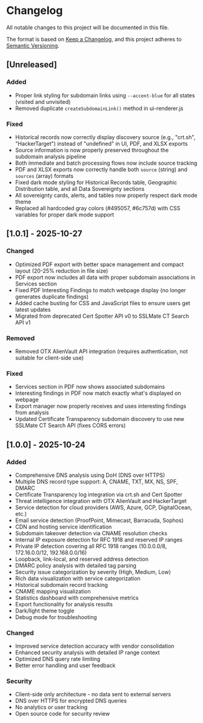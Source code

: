 # Changelog

All notable changes to this project will be documented in this file.

The format is based on [Keep a Changelog](https://keepachangelog.com/en/1.0.0/),
and this project adheres to [Semantic Versioning](https://semver.org/spec/v2.0.0.html).

## [Unreleased]

### Added
- Proper link styling for subdomain links using `--accent-blue` for all states (visited and unvisited)
- Removed duplicate `createSubdomainLink()` method in ui-renderer.js

### Fixed
- Historical records now correctly display discovery source (e.g., "crt.sh", "HackerTarget") instead of "undefined" in UI, PDF, and XLSX exports
- Source information is now properly preserved throughout the subdomain analysis pipeline
- Both immediate and batch processing flows now include source tracking
- PDF and XLSX exports now correctly handle both `source` (string) and `sources` (array) formats
- Fixed dark mode styling for Historical Records table, Geographic Distribution table, and all Data Sovereignty sections
- All sovereignty cards, alerts, and tables now properly respect dark mode theme
- Replaced all hardcoded gray colors (#495057, #6c757d) with CSS variables for proper dark mode support

## [1.0.1] - 2025-10-27

### Changed
- Optimized PDF export with better space management and compact layout (20-25% reduction in file size)
- PDF export now includes all data with proper subdomain associations in Services section
- Fixed PDF Interesting Findings to match webpage display (no longer generates duplicate findings)
- Added cache busting for CSS and JavaScript files to ensure users get latest updates
- Migrated from deprecated Cert Spotter API v0 to SSLMate CT Search API v1

### Removed
- Removed OTX AlienVault API integration (requires authentication, not suitable for client-side use)

### Fixed
- Services section in PDF now shows associated subdomains
- Interesting findings in PDF now match exactly what's displayed on webpage
- Export manager now properly receives and uses interesting findings from analysis
- Updated Certificate Transparency subdomain discovery to use new SSLMate CT Search API (fixes CORS errors)

## [1.0.0] - 2025-10-24

### Added
- Comprehensive DNS analysis using DoH (DNS over HTTPS)
- Multiple DNS record type support: A, CNAME, TXT, MX, NS, SPF, DMARC
- Certificate Transparency log integration via crt.sh and Cert Spotter
- Threat intelligence integration with OTX AlienVault and HackerTarget
- Service detection for cloud providers (AWS, Azure, GCP, DigitalOcean, etc.)
- Email service detection (ProofPoint, Mimecast, Barracuda, Sophos)
- CDN and hosting service identification
- Subdomain takeover detection via CNAME resolution checks
- Internal IP exposure detection for RFC 1918 and reserved IP ranges
- Private IP detection covering all RFC 1918 ranges (10.0.0.0/8, 172.16.0.0/12, 192.168.0.0/16)
- Loopback, link-local, and reserved address detection
- DMARC policy analysis with detailed tag parsing
- Security issue categorization by severity (High, Medium, Low)
- Rich data visualization with service categorization
- Historical subdomain record tracking
- CNAME mapping visualization
- Statistics dashboard with comprehensive metrics
- Export functionality for analysis results
- Dark/light theme toggle
- Debug mode for troubleshooting

### Changed
- Improved service detection accuracy with vendor consolidation
- Enhanced security analysis with detailed IP range context
- Optimized DNS query rate limiting
- Better error handling and user feedback

### Security
- Client-side only architecture - no data sent to external servers
- DNS over HTTPS for encrypted DNS queries
- No analytics or user tracking
- Open source code for security review

